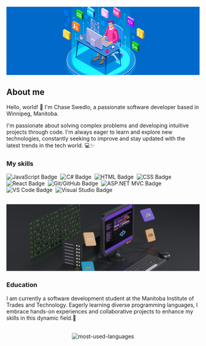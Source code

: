 ![](./assets/bg.png)

## About me

Hello, world! 👋 I'm Chase Swedlo, a passionate software developer based in Winnipeg, Manitoba.

I'm passionate about solving complex problems and developing intuitive projects through code. I'm always eager to learn and explore new technologies, constantly seeking to improve and stay updated with the latest trends in the tech world. 💻✨ 

### My skills
<p>
  <img src="https://img.shields.io/badge/code-JAVASCRIPT-informational?style=for-the-badge&logo=javascript&logoColor=318ce7&color=0169ca" alt="JavaScript Badge"/>&nbsp;
  <img src="https://img.shields.io/badge/code-C%23-informational?style=for-the-badge&logo=csharp&logoColor=318ce7&color=0169ca" alt="C# Badge"/>&nbsp;
  <img src="https://img.shields.io/badge/web-html-informational?style=for-the-badge&logo=html5&logoColor=318ce7&color=0169ca" alt="HTML Badge"/>&nbsp;
  <img src="https://img.shields.io/badge/web-css-informational?style=for-the-badge&logo=css3&logoColor=318ce7&color=0169ca" alt="CSS Badge"/>&nbsp;
  <img src="https://img.shields.io/badge/code-React-informational?style=for-the-badge&logo=react&logoColor=318ce7&color=0169ca" alt="React Badge"/>&nbsp;
  <img src="https://img.shields.io/badge/version%20control-git/github-informational?style=for-the-badge&logo=github&logoColor=318ce7&color=0169ca" alt="Git/GitHub Badge"/>&nbsp;
<img src="https://img.shields.io/badge/framework-ASP.NET_MVC-informational?style=for-the-badge&logo=.net&logoColor=318ce7&color=0169ca" alt="ASP.NET MVC Badge"/>&nbsp;
<img src="https://img.shields.io/badge/editor-VS%20Code-informational?style=for-the-badge&logo=visual-studio-code&logoColor=318ce7&color=0169ca" alt="VS Code Badge"/>&nbsp;
<img src="https://img.shields.io/badge/editor-Visual%20Studio-informational?style=for-the-badge&logo=visual-studio&logoColor=318ce7&color=0169ca" alt="Visual Studio Badge"/>&nbsp;

</p>

##

![](./assets/bg2.png)

### Education
I am currently a software development student at the Manitoba Institute of Trades and Technology. Eagerly learning diverse programming languages, I embrace hands-on experiences and collaborative projects to enhance my skills in this dynamic field.🚀

##

<div align="center">
<img align="center" src="https://github-readme-stats.vercel.app/api/top-langs/?username=ChaseSwedlo&theme=tokyonight&layout=donut&show_icons=true&langs_count=4" alt="most-used-languages"/>

######

</div>